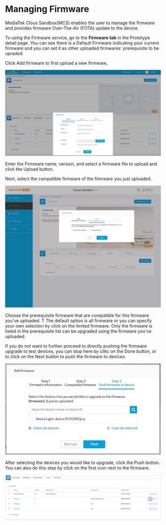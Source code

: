 # Managing Firmware

MediaTek Clous Sandbox(MCS) enables the user to manage the firmware and provides firmware Over-The-Air (FOTA) update to the device.

To using the Firmware service, go to the **Firmware tab** in the Prototype detail page. You can see there is a Default Firmware indicating your current firmware and you can set it as other uploaded firmwares' prerequisite to be upraded.

Click Add firmware to first upload a new firmware,

![](https://raw.githubusercontent.com/Mediatek-Cloud/MCS/master/graphics/firmware/fw01.JPG)

Enter the Firmware name, version, and select a firmware file to upload and click the Upload button.

Next, select the compatible firmware of the fimrware you just uploaded.

![](https://raw.githubusercontent.com/Mediatek-Cloud/MCS/master/graphics/firmware/fw02.jpg)

Choose the prerequisite firmware that are compatible for this firmware you've uploaded. T
The default option is all firmware or you can specify your own selection by click on the limited firmware. Only the firmware is listed in the prerequisite list can be upgraded using the firmware you've uploaded.

If you do not want to further proceed to directly pushing the firmware upgrade to test devices, you can stop here by clikc on the Done button, or to click on the Next button to push the firmware to devices.

![](https://raw.githubusercontent.com/Mediatek-Cloud/MCS/master/graphics/firmware/fw03.JPG)

After selecting the devices you would like to upgrade, click the Push botton. You can also do this step by click on the first icon next to the firmware.

![](https://raw.githubusercontent.com/Mediatek-Cloud/MCS/master/graphics/firmware/fw04.JPG)



